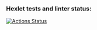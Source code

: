 ### Hexlet tests and linter status:

[![Actions Status](https://github.com/Young-brain/frontend-project-lvl1/workflows/hexlet-check/badge.svg)](https://github.com/Young-brain/frontend-project-lvl1/actions)
